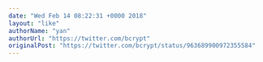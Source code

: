 ```yaml
---
date: "Wed Feb 14 08:22:31 +0000 2018"
layout: "like"
authorName: "yan"
authorUrl: "https://twitter.com/bcrypt"
originalPost: "https://twitter.com/bcrypt/status/963689900972355584"
---
```

